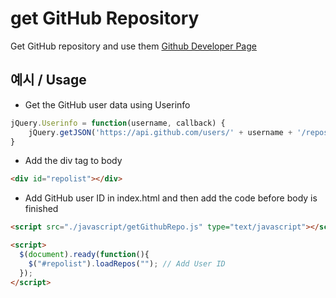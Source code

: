 # get GitHub Repository

Get GitHub repository and use them [Github Developer Page](https://developer.github.com/v3/)

## 예시 / Usage

- Get the GitHub user data using Userinfo

```javascript
jQuery.Userinfo = function(username, callback) {
    jQuery.getJSON('https://api.github.com/users/' + username + '/repos?callback=?', callback)
}
```

- Add the div tag to body

```html
<div id="repolist"></div>
```

- Add GitHub user ID in index.html and then add the code before body is finished

```html
<script src="./javascript/getGithubRepo.js" type="text/javascript"></script>

<script>
  $(document).ready(function(){
    $("#repolist").loadRepos(""); // Add User ID
  });
</script>
```

